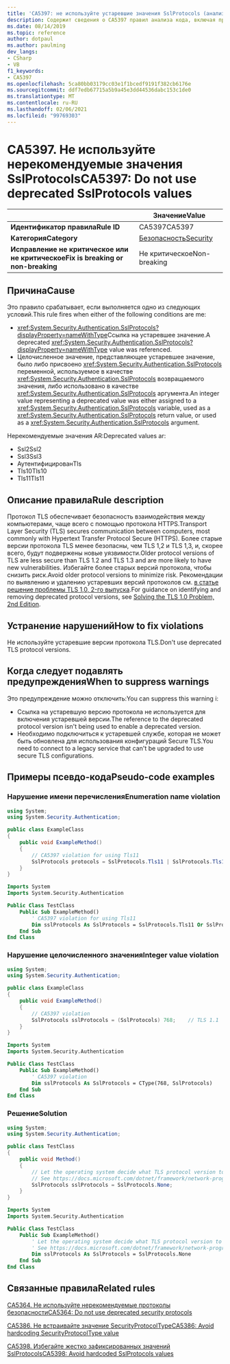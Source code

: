 ```yaml
---
title: 'CA5397: не используйте устаревшие значения SslProtocols (анализ кода)'
description: Содержит сведения о CA5397 правил анализа кода, включая причины, способы устранения нарушений и время их подавления.
ms.date: 08/14/2019
ms.topic: reference
author: dotpaul
ms.author: paulming
dev_langs:
- CSharp
- VB
f1_keywords:
- CA5397
ms.openlocfilehash: 5ca80bb03179cc03e1f1bcedf9191f382cb6176e
ms.sourcegitcommit: ddf7edb67715a5b9a45e3dd44536dabc153c1de0
ms.translationtype: MT
ms.contentlocale: ru-RU
ms.lasthandoff: 02/06/2021
ms.locfileid: "99769303"
---
```

# <a name="ca5397-do-not-use-deprecated-sslprotocols-values"></a><span data-ttu-id="85c7d-103">CA5397. Не используйте нерекомендуемые значения SslProtocols</span><span class="sxs-lookup"><span data-stu-id="85c7d-103">CA5397: Do not use deprecated SslProtocols values</span></span>

| | <span data-ttu-id="85c7d-104">Значение</span><span class="sxs-lookup"><span data-stu-id="85c7d-104">Value</span></span> |
|-|-|
| <span data-ttu-id="85c7d-105">**Идентификатор правила**</span><span class="sxs-lookup"><span data-stu-id="85c7d-105">**Rule ID**</span></span> |<span data-ttu-id="85c7d-106">CA5397</span><span class="sxs-lookup"><span data-stu-id="85c7d-106">CA5397</span></span>|
| <span data-ttu-id="85c7d-107">**Категория**</span><span class="sxs-lookup"><span data-stu-id="85c7d-107">**Category**</span></span> |[<span data-ttu-id="85c7d-108">Безопасность</span><span class="sxs-lookup"><span data-stu-id="85c7d-108">Security</span></span>](security-warnings.md)|
| <span data-ttu-id="85c7d-109">**Исправление не критическое или не критическое**</span><span class="sxs-lookup"><span data-stu-id="85c7d-109">**Fix is breaking or non-breaking**</span></span> |<span data-ttu-id="85c7d-110">Не критическое</span><span class="sxs-lookup"><span data-stu-id="85c7d-110">Non-breaking</span></span>|

## <a name="cause"></a><span data-ttu-id="85c7d-111">Причина</span><span class="sxs-lookup"><span data-stu-id="85c7d-111">Cause</span></span>

<span data-ttu-id="85c7d-112">Это правило срабатывает, если выполняется одно из следующих условий.</span><span class="sxs-lookup"><span data-stu-id="85c7d-112">This rule fires when either of the following conditions are me:</span></span>

- <span data-ttu-id="85c7d-113"><xref:System.Security.Authentication.SslProtocols?displayProperty=nameWithType>Ссылка на устаревшее значение.</span><span class="sxs-lookup"><span data-stu-id="85c7d-113">A deprecated <xref:System.Security.Authentication.SslProtocols?displayProperty=nameWithType> value was referenced.</span></span>
- <span data-ttu-id="85c7d-114">Целочисленное значение, представляющее устаревшее значение, было либо присвоено <xref:System.Security.Authentication.SslProtocols> переменной, используемое в качестве  <xref:System.Security.Authentication.SslProtocols> возвращаемого значения, либо использовано в качестве <xref:System.Security.Authentication.SslProtocols> аргумента.</span><span class="sxs-lookup"><span data-stu-id="85c7d-114">An integer value representing a deprecated value was either assigned to a <xref:System.Security.Authentication.SslProtocols> variable, used as a  <xref:System.Security.Authentication.SslProtocols> return value, or used as a <xref:System.Security.Authentication.SslProtocols> argument.</span></span>

<span data-ttu-id="85c7d-115">Нерекомендуемые значения AR:</span><span class="sxs-lookup"><span data-stu-id="85c7d-115">Deprecated values ar:</span></span>

- <span data-ttu-id="85c7d-116">Ssl2</span><span class="sxs-lookup"><span data-stu-id="85c7d-116">Ssl2</span></span>
- <span data-ttu-id="85c7d-117">Ssl3</span><span class="sxs-lookup"><span data-stu-id="85c7d-117">Ssl3</span></span>
- <span data-ttu-id="85c7d-118">Аутентифицирован</span><span class="sxs-lookup"><span data-stu-id="85c7d-118">Tls</span></span>
- <span data-ttu-id="85c7d-119">Tls10</span><span class="sxs-lookup"><span data-stu-id="85c7d-119">Tls10</span></span>
- <span data-ttu-id="85c7d-120">Tls11</span><span class="sxs-lookup"><span data-stu-id="85c7d-120">Tls11</span></span>

## <a name="rule-description"></a><span data-ttu-id="85c7d-121">Описание правила</span><span class="sxs-lookup"><span data-stu-id="85c7d-121">Rule description</span></span>

<span data-ttu-id="85c7d-122">Протокол TLS обеспечивает безопасность взаимодействия между компьютерами, чаще всего с помощью протокола HTTPS.</span><span class="sxs-lookup"><span data-stu-id="85c7d-122">Transport Layer Security (TLS) secures communication between computers, most commonly with Hypertext Transfer Protocol Secure (HTTPS).</span></span> <span data-ttu-id="85c7d-123">Более старые версии протокола TLS менее безопасны, чем TLS 1,2 и TLS 1,3, и, скорее всего, будут подвержены новые уязвимости.</span><span class="sxs-lookup"><span data-stu-id="85c7d-123">Older protocol versions of TLS are less secure than TLS 1.2 and TLS 1.3 and are more likely to have new vulnerabilities.</span></span> <span data-ttu-id="85c7d-124">Избегайте более старых версий протокола, чтобы снизить риск.</span><span class="sxs-lookup"><span data-stu-id="85c7d-124">Avoid older protocol versions to minimize risk.</span></span> <span data-ttu-id="85c7d-125">Рекомендации по выявлению и удалению устаревших версий протоколов см. [в статье решение проблемы TLS 1,0, 2-го выпуска](/security/solving-tls1-problem).</span><span class="sxs-lookup"><span data-stu-id="85c7d-125">For guidance on identifying and removing deprecated protocol versions, see [Solving the TLS 1.0 Problem, 2nd Edition](/security/solving-tls1-problem).</span></span>

## <a name="how-to-fix-violations"></a><span data-ttu-id="85c7d-126">Устранение нарушений</span><span class="sxs-lookup"><span data-stu-id="85c7d-126">How to fix violations</span></span>

<span data-ttu-id="85c7d-127">Не используйте устаревшие версии протокола TLS.</span><span class="sxs-lookup"><span data-stu-id="85c7d-127">Don't use deprecated TLS protocol versions.</span></span>

## <a name="when-to-suppress-warnings"></a><span data-ttu-id="85c7d-128">Когда следует подавлять предупреждения</span><span class="sxs-lookup"><span data-stu-id="85c7d-128">When to suppress warnings</span></span>

<span data-ttu-id="85c7d-129">Это предупреждение можно отключить:</span><span class="sxs-lookup"><span data-stu-id="85c7d-129">You can suppress this warning i:</span></span>

- <span data-ttu-id="85c7d-130">Ссылка на устаревшую версию протокола не используется для включения устаревшей версии.</span><span class="sxs-lookup"><span data-stu-id="85c7d-130">The reference to the deprecated protocol version isn't being used to enable a deprecated version.</span></span>
- <span data-ttu-id="85c7d-131">Необходимо подключиться к устаревшей службе, которая не может быть обновлена для использования конфигураций Secure TLS.</span><span class="sxs-lookup"><span data-stu-id="85c7d-131">You need to connect to a legacy service that can't be upgraded to use secure TLS configurations.</span></span>

## <a name="pseudo-code-examples"></a><span data-ttu-id="85c7d-132">Примеры псевдо-кода</span><span class="sxs-lookup"><span data-stu-id="85c7d-132">Pseudo-code examples</span></span>

### <a name="enumeration-name-violation"></a><span data-ttu-id="85c7d-133">Нарушение имени перечисления</span><span class="sxs-lookup"><span data-stu-id="85c7d-133">Enumeration name violation</span></span>

```csharp
using System;
using System.Security.Authentication;

public class ExampleClass
{
    public void ExampleMethod()
    {
        // CA5397 violation for using Tls11
        SslProtocols protocols = SslProtocols.Tls11 | SslProtocols.Tls12;
    }
}
```

```vb
Imports System
Imports System.Security.Authentication

Public Class TestClass
    Public Sub ExampleMethod()
        ' CA5397 violation for using Tls11
        Dim sslProtocols As SslProtocols = SslProtocols.Tls11 Or SslProtocols.Tls12
    End Sub
End Class
```

### <a name="integer-value-violation"></a><span data-ttu-id="85c7d-134">Нарушение целочисленного значения</span><span class="sxs-lookup"><span data-stu-id="85c7d-134">Integer value violation</span></span>

```csharp
using System;
using System.Security.Authentication;

public class ExampleClass
{
    public void ExampleMethod()
    {
        // CA5397 violation
        SslProtocols sslProtocols = (SslProtocols) 768;    // TLS 1.1
    }
}
```

```vb
Imports System
Imports System.Security.Authentication

Public Class TestClass
    Public Sub ExampleMethod()
        ' CA5397 violation
        Dim sslProtocols As SslProtocols = CType(768, SslProtocols)   ' TLS 1.1
    End Sub
End Class
```

### <a name="solution"></a><span data-ttu-id="85c7d-135">Решение</span><span class="sxs-lookup"><span data-stu-id="85c7d-135">Solution</span></span>

```csharp
using System;
using System.Security.Authentication;

public class TestClass
{
    public void Method()
    {
        // Let the operating system decide what TLS protocol version to use.
        // See https://docs.microsoft.com/dotnet/framework/network-programming/tls
        SslProtocols sslProtocols = SslProtocols.None;
    }
}
```

```vb
Imports System
Imports System.Security.Authentication

Public Class TestClass
    Public Sub ExampleMethod()
        ' Let the operating system decide what TLS protocol version to use.
        ' See https://docs.microsoft.com/dotnet/framework/network-programming/tls
        Dim sslProtocols As SslProtocols = SslProtocols.None
    End Sub
End Class
```

## <a name="related-rules"></a><span data-ttu-id="85c7d-136">Связанные правила</span><span class="sxs-lookup"><span data-stu-id="85c7d-136">Related rules</span></span>

[<span data-ttu-id="85c7d-137">CA5364. Не используйте нерекомендуемые протоколы безопасности</span><span class="sxs-lookup"><span data-stu-id="85c7d-137">CA5364: Do not use deprecated security protocols</span></span>](ca5364.md)

[<span data-ttu-id="85c7d-138">CA5386. Не встраивайте значение SecurityProtocolType</span><span class="sxs-lookup"><span data-stu-id="85c7d-138">CA5386: Avoid hardcoding SecurityProtocolType value</span></span>](ca5386.md)

[<span data-ttu-id="85c7d-139">CA5398. Избегайте жестко зафиксированных значений SslProtocols</span><span class="sxs-lookup"><span data-stu-id="85c7d-139">CA5398: Avoid hardcoded SslProtocols values</span></span>](ca5398.md)
